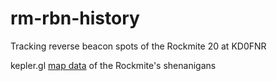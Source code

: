 # rm-rbn-history
Tracking reverse beacon spots of the Rockmite 20 at KD0FNR

kepler.gl [map data](https://hcarter333.github.io/rm-rbn-history/rm_rnb_history_pres.csv) of the Rockmite's shenanigans

